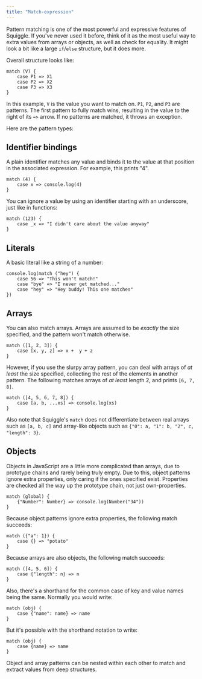 ```yaml
---
title: "Match-expression"
---
```


Pattern matching is one of the most powerful and expressive features of
Squiggle. If you've never used it before, think of it as the most useful way to
extra values from arrays or objects, as well as check for equality. It might
look a bit like a large `if`/`else` structure, but it does more.

Overall structure looks like:

    match (V) {
        case P1 => X1
        case P2 => X2
        case P3 => X3
    }

In this example, `V` is the value you want to match on. `P1`, `P2`, and `P3` are
patterns. The first pattern to fully match wins, resulting in the value to the
right of its `=>` arrow. If no patterns are matched, it throws an exception.

Here are the pattern types:

## Identifier bindings

A plain identifier matches any value and binds it to the value at that position
in the associated expression. For example, this prints "4".

    match (4) {
        case x => console.log(4)
    }

You can ignore a value by using an identifier starting with an underscore, just
like in functions:

    match (123) {
        case _x => "I didn't care about the value anyway"
    }

## Literals

A basic literal like a string of a number:

    console.log(match ("hey") {
        case 56 => "This won't match!"
        case "bye" => "I never get matched..."
        case "hey" => "Hey buddy! This one matches"
    })

## Arrays

You can also match arrays. Arrays are assumed to be *exactly* the size
specified, and the pattern won't match otherwise.

    match ([1, 2, 3]) {
        case [x, y, z] => x +  y + z
    }

However, if you use the slurpy array pattern, you can deal with arrays of
*at least* the size specified, collecting the rest of the elements in another
pattern. The following matches arrays of *at least* length 2, and prints
`[6, 7, 8]`.

    match ([4, 5, 6, 7, 8]) {
        case [a, b, ...xs] => console.log(xs)
    }

Also note that Squiggle's `match` does not differentiate between real arrays such as `[a, b, c]` and array-like objects such as
`{"0": a, "1": b, "2", c, "length": 3}`.

## Objects

Objects in JavaScript are a little more complicated than arrays, due to
prototype chains and rarely being truly empty. Due to this, object patterns
ignore extra properties, only caring if the ones specified exist. Properties are
checked all the way up the prototype chain, not just own-properties.

    match (global) {
        {"Number": Number} => console.log(Number("34"))
    }

Because object patterns ignore extra properties, the following match succeeds:

    match ({"a": 1}) {
        case {} => "potato"
    }

Because arrays are also objects, the following match succeeds:

    match ([4, 5, 6]) {
        case {"length": n} => n
    }

Also, there's a shorthand for the common case of key and value names being the
same. Normally you would write:

    match (obj) {
        case {"name": name} => name
    }

But it's possible with the shorthand notation to write:

    match (obj) {
        case {name} => name
    }

Object and array patterns can be nested within each other to match and extract
values from deep structures.
